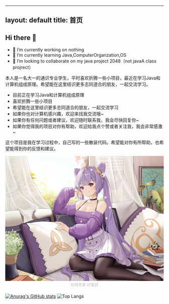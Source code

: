 
---
layout: default
title: 首页
---

## Hi there 👋

- 🔭 I’m currently working on nothing
- 🌱 I’m currently learning Java,ComputerOrganzation,OS 
- 👯 I’m looking to collaborate on my java project 2048（not javaA class projrect）

本人是一名大一的通识专业学生，平时喜欢折腾一些小项目，最近在学习Java和计算机组成原理。希望能在这里结识更多志同道合的朋友，一起交流学习。
- 目前正在学习Java和计算机组成原理
- 喜欢折腾一些小项目
- 希望能在这里结识更多志同道合的朋友，一起交流学习
- 如果你也对计算机感兴趣，欢迎来找我交流哦~
- 如果你有任何问题或者建议，欢迎随时联系我，我会尽快回复你~
- 如果你觉得我的项目对你有帮助，欢迎给我点个赞或者关注我，我会非常感激~


这个项目是我在学习过程中，自己写的一些散装代码。希望能对你有所帮助，也希望能得到你的反馈和建议。


<div style="margin-bottom:1px aligment:CENTER"><img src="./resources/bkg.jpg"></div>
<div style="margin-bottom: 20px;">
<center style="font-size:12px;color:#C0C0C0;padding=2px">刻晴老婆 好看捏</center>
</div>


[![Anurag's GitHub stats](https://github-readme-stats.vercel.app/api?username=dark-but-spark&count_private=true&show_icons=true)](https://github.com/anuraghazra/github-readme-stats)
![Top Langs](https://github-readme-stats.vercel.app/api/top-langs/?username=dark-but-spark&size_weight=0.5&count_weight=0.5&layout=compact&count_private=true&show_icons=true)
<!-- [![Harlok's WakaTime stats](https://github-readme-stats.vercel.app/api/wakatime?username=dark-but-spark&count_private=true&show_icons=true&show_icons=true)](https://github.com/anuraghazra/github-readme-stats) -->


